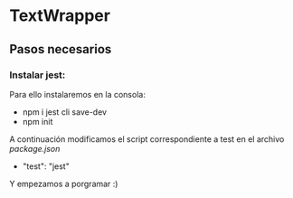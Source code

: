 # TextWrapper

## Pasos necesarios
### Instalar jest:
Para ello instalaremos en la consola:
- npm i jest cli save-dev
- npm init

A continuación modificamos el script correspondiente a test en el archivo *package.json*
- "test": "jest"

Y empezamos a porgramar :)
